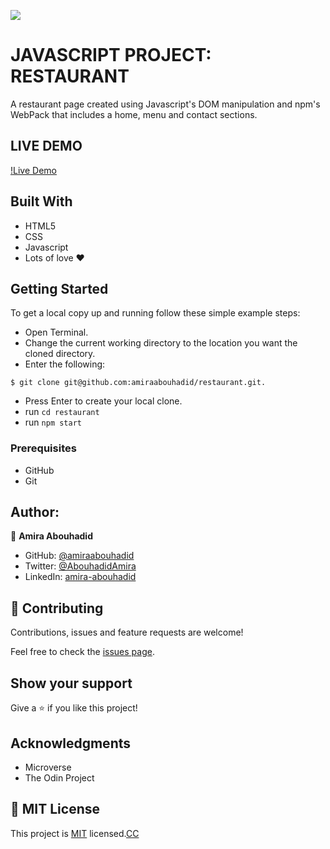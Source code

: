 ![](https://img.shields.io/badge/Microverse-blueviolet)

# JAVASCRIPT PROJECT: RESTAURANT
A restaurant page created using Javascript's DOM manipulation and npm's WebPack that includes a home, menu and contact sections.

## LIVE DEMO
[!Live Demo](https://pizzeria-d-amerioo.netlify.app/)

## Built With
- HTML5
- CSS
- Javascript
- Lots of love :heart:

## Getting Started
To get a local copy up and running follow these simple example steps:
- Open Terminal.
- Change the current working directory to the location you want the cloned directory.
- Enter the following:
```
$ git clone git@github.com:amiraabouhadid/restaurant.git.

```
- Press Enter to create your local clone.
- run ```cd restaurant```
- run ``` npm start ```


### Prerequisites
- GitHub
- Git

## Author:

 👤 **Amira Abouhadid**

 - GitHub: [@amiraabouhadid](https://github.com/amiraabouhadid)
 - Twitter: [@AbouhadidAmira](https://twitter.com/AbouhadidAmira)
 - LinkedIn: [amira-abouhadid](https://www.linkedin.com/in/amira-abouhadid/)

## 🤝 Contributing

Contributions, issues and feature requests are welcome!

Feel free to check the [issues page](https://github.com/amiraabouhadid/restaurant/issues).

## Show your support

Give a ⭐️ if you like this project!

## Acknowledgments

- Microverse
- The Odin Project

## 📝 MIT License


This project is [MIT](https://mit-license.org/) licensed.[CC](https://creativecommons.org/licenses/by-nc/4.0/)
